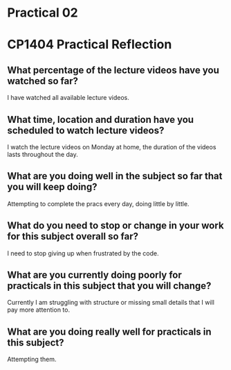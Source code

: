# Practical 02
# CP1404 Practical Reflection

## What percentage of the lecture videos have you watched so far?
I have watched all available lecture videos.


## What time, location and duration have you scheduled to watch lecture videos?
I watch the lecture videos on Monday at home, the duration of the videos lasts throughout the day.


## What are you doing well in the subject so far that you will keep doing?
Attempting to complete the pracs every day, doing little by little.


## What do you need to stop or change in your work for this subject overall so far?
I need to stop giving up when frustrated by the code.


## What are you currently doing poorly for practicals in this subject that you will change?
Currently I am struggling with structure or missing small details that I will pay more attention to.


## What are you doing really well for practicals in this subject?
Attempting them. 
